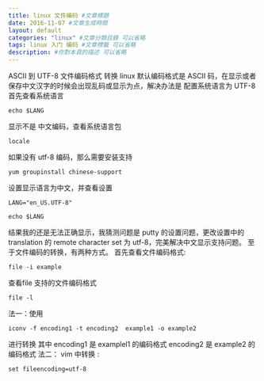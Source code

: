 ```yaml
---
title: linux 文件编码 #文章標題
date: 2016-11-07 #文章生成時間
layout: default
categories: "linux" #文章分類目錄 可以省略
tags: linux 入门 编码 #文章標籤 可以省略
description: #你對本頁的描述 可以省略
---
```

ASCII 到 UTF-8 文件编码格式 转换
linux 默认编码格式是 ASCII 码，在显示或者保存中文汉字的时候会出现乱码或显示为点，解决办法是 配置系统语言为 UTF-8
首先查看系统语言
```
echo $LANG
```
显示不是 中文编码，查看系统语言包
```
locale
```
如果没有 utf-8 编码，那么需要安装支持
```
yum groupinstall chinese-support
```
设置显示语言为中文，并查看设置
```
LANG="en_US.UTF-8"

echo $LANG
```

结果我的还是无法正确显示，我猜测问题是 putty 的设置问题，更改设置中的 translation 的 remote character set 为 utf-8，完美解决中文显示支持问题。
至于文件编码的转换，有两种方式。
首先查看文件编码格式:   
```
file -i example
```
查看file 支持的文件编码格式
```
file -l
```
法一：使用
 ```
iconv -f encoding1 -t encoding2  example1 -o example2
```
进行转换
其中 encoding1 是 examplel1 的编码格式      encoding2  是 example2 的编码格式
法二： vim 中转换 :
```
set fileencoding=utf-8
```
